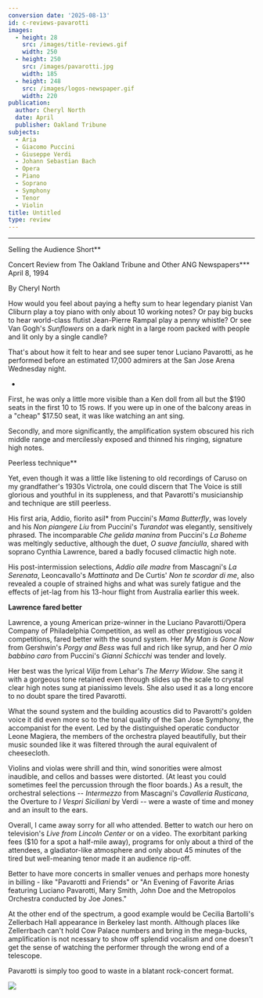 ```yaml
---
conversion date: '2025-08-13'
id: c-reviews-pavarotti
images:
  - height: 28
    src: /images/title-reviews.gif
    width: 250
  - height: 250
    src: /images/pavarotti.jpg
    width: 185
  - height: 248
    src: /images/logos-newspaper.gif
    width: 220
publication:
  author: Cheryl North
  date: April
  publisher: Oakland Tribune
subjects:
  - Aria
  - Giacomo Puccini
  - Giuseppe Verdi
  - Johann Sebastian Bach
  - Opera
  - Piano
  - Soprano
  - Symphony
  - Tenor
  - Violin
title: Untitled
type: review
---
```


***

Selling the Audience Short**

Concert Review from The Oakland Tribune and Other ANG Newspapers***
April 8, 1994

By Cheryl North

How would you feel about paying a hefty sum to hear legendary pianist Van Cliburn play a toy piano with only about 10 working notes? Or pay big bucks to hear world-class flutist Jean-Pierre Rampal play a penny whistle? Or see Van Gogh's *Sunflowers* on a dark night in a large room packed with people and lit only by a single candle?

That's about how it felt to hear and see super tenor Luciano Pavarotti, as he performed before an estimated 17,000 admirers at the San Jose Arena Wednesday night.

*

First, he was only a little more visible than a Ken doll from all but the $190 seats in the first 10 to 15 rows. If you were up in one of the balcony areas in a "cheap" $17.50 seat, it was like watching an ant sing.

Secondly, and more significantly, the amplification system obscured his rich middle range and mercilessly exposed and thinned his ringing, signature high notes.

Peerless technique**

Yet, even though it was a little like listening to old recordings of Caruso on my grandfather's 1930s Victrola, one could discern that The Voice is still glorious and youthful in its suppleness, and that Pavarotti's musicianship and technique are still peerless.

His first aria, Addio, fiorito asil* from Puccini's *Mama Butterfly*, was lovely and his *Non piangere Liu* from Puccini's *Turandot* was elegantly, sensitively phrased. The incomparable *Che gelida manina* from Puccini's *La Boheme* was meltingly seductive, although the duet, *O suave fanciulla*, shared with soprano Cynthia Lawrence, bared a badly focused climactic high note.

His post-intermission selections, *Addio alle madre* from Mascagni's *La Serenata*, Leoncavallo's *Mattinata* and De Curtis' *Non te scordar di me*, also revealed a couple of strained highs and what was surely fatigue and the effects of jet-lag from his 13-hour flight from Australia earlier this week.

**Lawrence fared better**

Lawrence, a young American prize-winner in the Luciano Pavarotti/Opera Company of Philadelphia Competition, as well as other prestigious vocal competitions, fared better with the sound system. Her *My Man is Gone Now* from Gershwin's *Porgy and Bess* was full and rich like syrup, and her *O mio babbino caro* from Puccini's *Gianni Schicchi* was tender and lovely.

Her best was the lyrical *Vilja* from Lehar's *The Merry Widow*. She sang it with a gorgeous tone retained even through slides up the scale to crystal clear high notes sung at pianissimo levels. She also used it as a long encore to no doubt spare the tired Pavarotti.

What the sound system and the building acoustics did to Pavarotti's golden voice it did even more so to the tonal quality of the San Jose Symphony, the accompanist for the event. Led by the distinguished operatic conductor Leone Magiera, the members of the orchestra played beautifully, but their music sounded like it was filtered through the aural equivalent of cheesecloth.

Violins and violas were shrill and thin, wind sonorities were almost inaudible, and cellos and basses were distorted. (At least you could sometimes feel the percussion through the floor boards.) As a result, the orchestral selections -- *Intermezzo* from Mascagni's *Cavalleria Rusticana*, the Overture to *I Vespri Siciliani* by Verdi -- were a waste of time and money and an insult to the ears.

Overall, I came away sorry for all who attended. Better to watch our hero on television's *Live from Lincoln Center* or on a video. The exorbitant parking fees ($10 for a spot a half-mile away), programs for only about a third of the attendees, a gladiator-like atmosphere and only about 45 minutes of the tired but well-meaning tenor made it an audience rip-off.

Better to have more concerts in smaller venues and perhaps more honesty in billing - like "Pavarotti and Friends" or "An Evening of Favorite Arias featuring Luciano Pavarotti, Mary Smith, John Doe and the Metropolos Orchestra conducted by Joe Jones."

At the other end of the spectrum, a good example would be Cecilia Bartolli's Zellerbach Hall appearance in Berkeley last month. Although places like Zellerrbach can't hold Cow Palace numbers and bring in the mega-bucks, amplification is not ncessary to show off splendid vocalism and one doesn't get the sense of watching the performer through the wrong end of a telescope.

Pavarotti is simply too good to waste in a blatant rock-concert format.

![](/images/logos-newspaper.gif)

